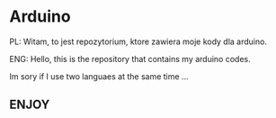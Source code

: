 # Arduino
PL:
Witam, to jest repozytorium, ktore zawiera moje kody dla arduino.

ENG:
Hello, this is the repository that contains my arduino codes.

Im sory if I use two languaes at the same time ...

ENJOY
---------
